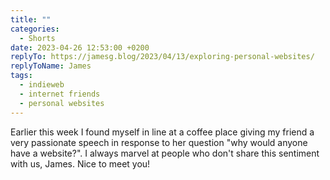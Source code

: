```yaml
---
title: ""
categories:
  - Shorts
date: 2023-04-26 12:53:00 +0200
replyTo: https://jamesg.blog/2023/04/13/exploring-personal-websites/
replyToName: James
tags:
  - indieweb
  - internet friends
  - personal websites
---
```


Earlier this week I found myself in line at a coffee place giving my friend a very passionate speech in response to her question "why would anyone have a website?". I always marvel at people who don't share this sentiment with us, James. Nice to meet you!
